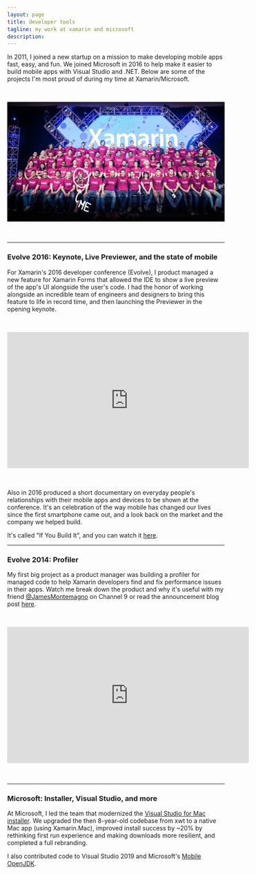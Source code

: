 ```yaml
---
layout: page
title: developer tools
tagline: my work at xamarin and microsoft
description: 
---
```


In 2011, I joined a new startup on a mission to make developing mobile apps fast, easy, and fun. We joined Microsoft in 2016 to help make it easier to build mobile apps with Visual Studio and .NET. Below are some of the projects I'm most proud of during my time at Xamarin/Microsoft.

<br/>

<p align="center">
<img src="../assets/images/xam.jpg" alt="Xamarin_2013"/>
</p>

<br/>

---

### Evolve 2016: Keynote, Live Previewer, and the state of mobile

For Xamarin's 2016 developer conference (Evolve), I product managed a new feature for Xamarin Forms that allowed the IDE to show a live preview of the app's UI alongside the user's code. I had the honor of working alongside an incredible team of engineers and designers to bring this feature to life in record time, and then launching the Previewer in the opening keynote.

<br/>

<p align="center">
<iframe width="560" height="315" src="https://www.youtube.com/embed/jgXCB51e4ak?start=1800" frameborder="0" allow="accelerometer; autoplay; clipboard-write; encrypted-media; gyroscope; picture-in-picture" allowfullscreen></iframe>
</p> 

<br/>

Also in 2016 produced a short documentary on everyday people's relationships with their mobile apps and devices to be shown at the conference. It's an celebration of the way mobile has changed our lives since the first smartphone came out, and a look back on the market and the company we helped build.

It's called "If You Build It", and you can watch it [here](https://vimeo.com/showcase/3937948).

---

### Evolve 2014: Profiler

My first big project as a product manager was building a profiler for managed code to help Xamarin developers find and fix performance issues in their apps.  Watch me break down the product and why it's useful with my friend [@JamesMontemagno](https://twitter.com/JamesMontemagno) on Channel 9 or read the announcement blog post [here](https://devblogs.microsoft.com/xamarin/say-hello-to-the-xamarin-profiler/).

<br/>

<p align="center">
<iframe width="560" height="315" src="https://www.youtube.com/embed/gO2YwTtJuvs" frameborder="0" allow="accelerometer; autoplay; clipboard-write; encrypted-media; gyroscope; picture-in-picture" allowfullscreen></iframe>
</p>

<br/>

---

### Microsoft: Installer, Visual Studio, and more

At Microsoft, I led the team that modernized the [Visual Studio for Mac installer](https://www.youtube.com/watch?v=KMXm43LVNeY&ab_channel=ProgrammingKnowledge). We upgraded the then 8-year-old codebase from xwt to a native Mac app (using Xamarin.Mac), improved install success by ~20% by rethinking first run experience and making downloads more resilient, and completed a full rebranding. 

I also contributed code to Visual Studio 2019 and Microsoft's [Mobile OpenJDK](https://docs.microsoft.com/en-us/xamarin/android/get-started/installation/openjdk). 
